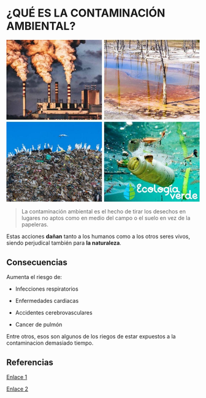 # ¿QUÉ ES LA CONTAMINACIÓN AMBIENTAL?
![Contaminacion](img/tipos_de_contaminantes_ambientales_2477_orig.jpg)
>La contaminación ambiental es el hecho de tirar los desechos en lugares no aptos como en medio del campo o el suelo en vez de la papeleras.

Estas acciones **dañan** tanto a los humanos como a los otros seres vivos, siendo perjudical también para **la naturaleza**.

## Consecuencias
Aumenta el riesgo de:
* Infecciones respiratorios

* Enfermedades cardiacas

* Accidentes cerebrovasculares

* Cancer de pulmón

Entre otros, esos son algunos de los riegos de estar expuestos a la contaminacion demasiado tiempo.

Referencias
----
[Enlace 1](https://www.culturarecreacionydeporte.gov.co/es/bogotanitos/que-es-la-contaminacion-ambiental)

[Enlace 2](https://www.paho.org/es/temas/calidad-aire-salud/contaminacion-aire-ambiental-exterior-vivienda-preguntas-frecuentes)
